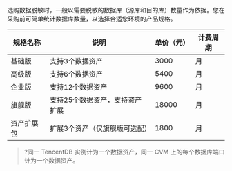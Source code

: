 选购数据脱敏时，一般以需要脱敏的数据库（源库和目的库）数量作为依据。您在采购前可简单统计数据库数量，以选择合适您环境的产品规格。

| **规格名称** | **说明**                       | **单价（元）** | **计费周期** |
| ------------ | ------------------------------ | -------------- | ------------ |
| 基础版       | 支持3个数据资产                | 3000           | 月           |
| 高级版       | 支持6个数据资产                | 5400           | 月           |
| 企业版       | 支持12个数据资产               | 9600           | 月           |
| 旗舰版       | 支持25个数据资产，支持资产扩展 | 18000          | 月           |
| 资产扩展包   | 扩展3个资产（仅旗舰版可选配）  | 1800           | 月           |

>?同一 TencentDB 实例计为一个数据资产，同一 CVM 上的每个数据库端口计为一个数据资产。



